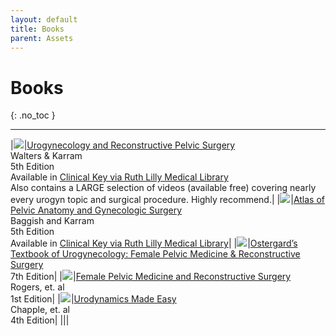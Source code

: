 ```yaml
---
layout: default
title: Books
parent: Assets
---
```


# Books
{: .no_toc }

<!-- ## Table of contents
{: .no_toc .text-delta } -->

<!-- 1. TOC
{:toc} -->

---



|<a href="https://www.amazon.com/Walters-Karram-Urogynecology-Reconstructive-Surgery/dp/0323697836?crid=3F2L58R9OT671&keywords=urogynecology&qid=1659821537&sprefix=urogynecology%2Caps%2C197&sr=8-1&linkCode=li3&tag=8652384224-20&linkId=4f1151bd9ab0fca9f1b10ba87f88388e&language=en_US&ref_=as_li_ss_il" target="_blank"><img border="0" src="//ws-na.amazon-adsystem.com/widgets/q?_encoding=UTF8&ASIN=0323697836&Format=_SL250_&ID=AsinImage&MarketPlace=US&ServiceVersion=20070822&WS=1&tag=8652384224-20&language=en_US" ></a><img src="https://ir-na.amazon-adsystem.com/e/ir?t=8652384224-20&language=en_US&l=li3&o=1&a=0323697836" width="1" height="1" border="0" alt="" style="border:none !important; margin:0px !important;" />|[Urogynecology and Reconstructive Pelvic Surgery](https://www.amazon.com/Walters-Karram-Urogynecology-Reconstructive-Surgery/dp/0323697836?crid=3F2L58R9OT671&keywords=urogynecology&qid=1659821537&sprefix=urogynecology%2Caps%2C197&sr=8-1&linkCode=li2&tag=8652384224-20&linkId=3337ccd71366e4fae6f1e09db9cea22b&language=en_US&ref_=as_li_ss_il)<br />Walters & Karram<br />5th Edition<br />Available in <a href="https://www-clinicalkey-com.proxy.ulib.uits.iu.edu/#!/browse/book/3-s2.0-C20180026675">Clinical Key via Ruth Lilly Medical Library</a><br/>Also contains a LARGE selection of videos (available free) covering nearly every urogyn topic and surgical procedure. Highly recommend.|
|<a href="https://www.amazon.com/Atlas-Pelvic-Anatomy-Gynecologic-Surgery/dp/0323654002?pd_rd_w=bOZW7&content-id=amzn1.sym.7757a8b5-874e-4a67-9d85-54ed32f01737&pf_rd_p=7757a8b5-874e-4a67-9d85-54ed32f01737&pf_rd_r=7K0DQYTQMCEF5K64QTMV&pd_rd_wg=IuX5G&pd_rd_r=13c3b1bb-defb-4c33-b1b9-5aec11481c60&pd_rd_i=0323654002&psc=1&linkCode=li3&tag=8652384224-20&linkId=6a319c21f6f5ad7c21bb17f6ad7a6709&language=en_US&ref_=as_li_ss_il" target="_blank"><img border="0" src="//ws-na.amazon-adsystem.com/widgets/q?_encoding=UTF8&ASIN=0323654002&Format=_SL250_&ID=AsinImage&MarketPlace=US&ServiceVersion=20070822&WS=1&tag=8652384224-20&language=en_US" ></a><img src="https://ir-na.amazon-adsystem.com/e/ir?t=8652384224-20&language=en_US&l=li3&o=1&a=0323654002" width="1" height="1" border="0" alt="" style="border:none !important; margin:0px !important;" />|[Atlas of Pelvic Anatomy and Gynecologic Surgery](https://amzn.to/3BUIo1Y)<br />Baggish and Karram<br />5th Edition<br />Available in <a href="https://www-clinicalkey-com.proxy.ulib.uits.iu.edu/#!/browse/book/3-s2.0-C20180004107">Clinical Key via Ruth Lilly Medical Library</a>|
|<a href="https://www.amazon.com/Ostergards-Textbook-Urogynecology-Medicine-Reconstructive/dp/1975162331?crid=3F2L58R9OT671&keywords=urogynecology&qid=1659822805&sprefix=urogynecology%2Caps%2C197&sr=8-4&linkCode=li3&tag=8652384224-20&linkId=8db47898070956e57b85c01e100b97cc&language=en_US&ref_=as_li_ss_il" target="_blank"><img border="0" src="//ws-na.amazon-adsystem.com/widgets/q?_encoding=UTF8&ASIN=1975162331&Format=_SL250_&ID=AsinImage&MarketPlace=US&ServiceVersion=20070822&WS=1&tag=8652384224-20&language=en_US" ></a><img src="https://ir-na.amazon-adsystem.com/e/ir?t=8652384224-20&language=en_US&l=li3&o=1&a=1975162331" width="1" height="1" border="0" alt="" style="border:none !important; margin:0px !important;" />|[Ostergard’s Textbook of Urogynecology: Female Pelvic Medicine & Reconstructive Surgery](https://amzn.to/3bDnlqa)<br />7th Edition|
|<a href="https://www.amazon.com/Female-Pelvic-Medicine-Reconstructive-Surgery/dp/0071756418?crid=2SN4GS6IAF3XX&keywords=rogers+female+pelvic+medicine&qid=1659822976&sprefix=rogers+female+pelvic+medicine%2Caps%2C77&sr=8-1&linkCode=li3&tag=8652384224-20&linkId=ee47ded447582970c70a1a0385078e3c&language=en_US&ref_=as_li_ss_il" target="_blank"><img border="0" src="//ws-na.amazon-adsystem.com/widgets/q?_encoding=UTF8&ASIN=0071756418&Format=_SL250_&ID=AsinImage&MarketPlace=US&ServiceVersion=20070822&WS=1&tag=8652384224-20&language=en_US" ></a><img src="https://ir-na.amazon-adsystem.com/e/ir?t=8652384224-20&language=en_US&l=li3&o=1&a=0071756418" width="1" height="1" border="0" alt="" style="border:none !important; margin:0px !important;" />|[Female Pelvic Medicine and Reconstructive Surgery](https://amzn.to/3oZvIiR)<br />Rogers, et. al<br />1st Edition|
|<a href="https://www.amazon.com/Urodynamics-Made-Easy-Christopher-Chapple/dp/0702073407?keywords=urodynamics+made+easy&qid=1659968105&sprefix=urody%2Caps%2C111&sr=8-1&linkCode=li3&tag=8652384224-20&linkId=6fd60dc6688bd14a4fce9b9efd03603f&language=en_US&ref_=as_li_ss_il" target="_blank"><img border="0" src="//ws-na.amazon-adsystem.com/widgets/q?_encoding=UTF8&ASIN=0702073407&Format=_SL250_&ID=AsinImage&MarketPlace=US&ServiceVersion=20070822&WS=1&tag=8652384224-20&language=en_US" ></a><img src="https://ir-na.amazon-adsystem.com/e/ir?t=8652384224-20&language=en_US&l=li3&o=1&a=0702073407" width="1" height="1" border="0" alt="" style="border:none !important; margin:0px !important;" />|[Urodynamics Made Easy](https://amzn.to/3Sy98LE)<br /> Chapple, et. al<br />4th Edition|
|||

